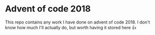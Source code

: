 # Advent of code 2018

This repo contains any work I have done on advent of code 2018. I don't know how much I'll actually do, but worth having it stored here :thumbsup:
